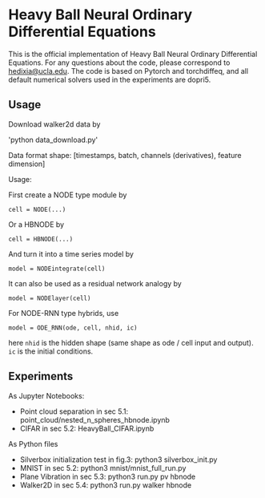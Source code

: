 # Heavy Ball Neural Ordinary Differential Equations

This is the official implementation of Heavy Ball Neural Ordinary Differential Equations. 
For any questions about the code, please correspond to hedixia@ucla.edu.
The code is based on Pytorch and torchdiffeq, and all default numerical solvers used in the experiments are dopri5.

## Usage

Download walker2d data by 

'python data_download.py'

Data format shape: 
[timestamps, batch, channels (derivatives), feature dimension]

Usage:

First create a NODE type module by 

`cell = NODE(...)`

Or a HBNODE by 

`cell = HBNODE(...)`

And turn it into a time series model by 

`model = NODEintegrate(cell)`

It can also be used as a residual network analogy by

`model = NODElayer(cell)`

For NODE-RNN type hybrids, use 

`model = ODE_RNN(ode, cell, nhid, ic)`

here `nhid` is the hidden shape (same shape as ode / cell input and output). `ic` is the initial conditions.


## Experiments

As Jupyter Notebooks:

- Point cloud separation in sec 5.1: point_cloud/nested_n_spheres_hbnode.ipynb
- CIFAR in sec 5.2: HeavyBall_CIFAR.ipynb

As Python files

- Silverbox initialization test in fig.3: python3 silverbox_init.py
- MNIST in sec 5.2: python3 mnist/mnist_full_run.py
- Plane Vibration in sec 5.3: python3 run.py pv hbnode
- Walker2D in sec 5.4: python3 run.py walker hbnode